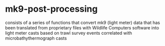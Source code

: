 # mk9-post-processing
consists of a series of functions that convert mk9 (light meter) data that has been translated from proprietary files with Wildlife Computers software into light meter casts based on trawl survey events correlated with microbathythermograph casts
